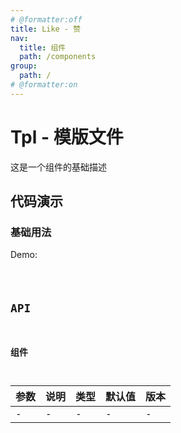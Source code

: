 ```yaml
---
# @formatter:off
title: Like - 赞
nav:
  title: 组件
  path: /components
group:
  path: /
# @formatter:on
---
```


# Tpl - 模版文件

这是一个组件的基础描述

## 代码演示

### 基础用法

Demo:

<code src="./index.tsx"  background="#f0f2f5" />

## API

### 组件

| 参数 | 说明 | 类型 | 默认值 | 版本 |
| ---- | ---- | ---- | ------ | ---- |
| -    | -    | -    | -      | -    |
